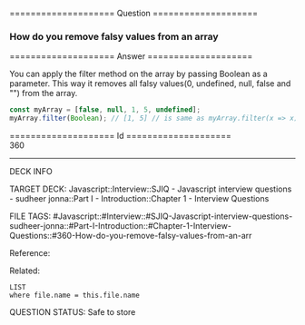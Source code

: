 ==================== Question ====================  

### How do you remove falsy values from an array  

==================== Answer ====================  

You can apply the filter method on the array by passing Boolean as a parameter.
This way it removes all falsy values(0, undefined, null, false and "") from the
array.

```javascript
const myArray = [false, null, 1, 5, undefined];
myArray.filter(Boolean); // [1, 5] // is same as myArray.filter(x => x);
```

==================== Id ====================  
360

---

DECK INFO

TARGET DECK: Javascript::Interview::SJIQ - Javascript interview questions - sudheer jonna::Part I - Introduction::Chapter 1 - Interview Questions

FILE TAGS: #Javascript::#Interview::#SJIQ-Javascript-interview-questions-sudheer-jonna::#Part-I-Introduction::#Chapter-1-Interview-Questions::#360-How-do-you-remove-falsy-values-from-an-arr

Reference:

Related:

```dataview
LIST
where file.name = this.file.name
```

QUESTION STATUS: Safe to store
